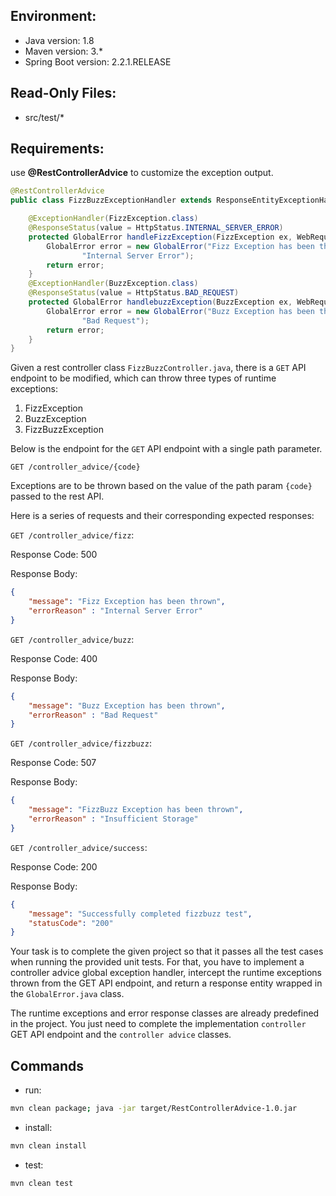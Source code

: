 ## Environment:
- Java version: 1.8
- Maven version: 3.*
- Spring Boot version: 2.2.1.RELEASE

## Read-Only Files:
- src/test/*

## Requirements:

use **@RestControllerAdvice** to customize the exception output.
```java
@RestControllerAdvice
public class FizzBuzzExceptionHandler extends ResponseEntityExceptionHandler {

    @ExceptionHandler(FizzException.class)
    @ResponseStatus(value = HttpStatus.INTERNAL_SERVER_ERROR)
    protected GlobalError handleFizzException(FizzException ex, WebRequest request) {
        GlobalError error = new GlobalError("Fizz Exception has been thrown",
                "Internal Server Error");
        return error;
    }
    @ExceptionHandler(BuzzException.class)
    @ResponseStatus(value = HttpStatus.BAD_REQUEST)
    protected GlobalError handlebuzzException(BuzzException ex, WebRequest request){
        GlobalError error = new GlobalError("Buzz Exception has been thrown",
                "Bad Request");
        return error;
    }
}
```

Given a rest controller class `FizzBuzzController.java`, there is a `GET` API endpoint to be modified, which can throw three types of runtime exceptions:
1. FizzException
2. BuzzException
3. FizzBuzzException 

Below is the endpoint for the `GET` API endpoint with a single path parameter.

`GET /controller_advice/{code}`

Exceptions are to be thrown based on the value of the path param `{code}` passed to the rest API.

Here is a series of requests and their corresponding expected responses:

`GET /controller_advice/fizz`:

Response Code: 500

Response Body:
```json
{
    "message": "Fizz Exception has been thrown",
    "errorReason" : "Internal Server Error"
}
```

`GET /controller_advice/buzz`:

Response Code: 400

Response Body:
```json
{
    "message": "Buzz Exception has been thrown",
    "errorReason" : "Bad Request"
}
```

`GET /controller_advice/fizzbuzz`:

Response Code: 507

Response Body:
```json
{
    "message": "FizzBuzz Exception has been thrown",
    "errorReason" : "Insufficient Storage"
}
```

`GET /controller_advice/success`:

Response Code: 200

Response Body:
```json
{
    "message": "Successfully completed fizzbuzz test",
    "statusCode": "200"
}
```

Your task is to complete the given project so that it passes all the test cases when running the provided unit tests. 
For that, you have to implement a controller advice global exception handler, intercept the runtime exceptions thrown from the GET API endpoint, and return a response entity wrapped in the `GlobalError.java` class.

The runtime exceptions and error response classes are already predefined in the project. You just need to complete the implementation `controller` GET API endpoint and the `controller advice` classes.

## Commands
- run: 
```bash
mvn clean package; java -jar target/RestControllerAdvice-1.0.jar
```
- install: 
```bash
mvn clean install
```
- test: 
```bash
mvn clean test
```
